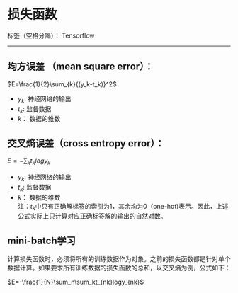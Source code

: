 ﻿# 损失函数

标签（空格分隔）： Tensorflow

---

## 均方误差  （mean square error）：
$E=\frac{1}{2}\sum_{k}{(y_k-t_k)}^2$

* $y_k$: 神经网络的输出  
* $t_k$: 监督数据  
* $k$： 数据的维数  

## 交叉熵误差（cross entropy error）：  
$E=-\sum_{k}{t_klog{y_k}}$  

* $y_k$: 神经网络的输出  
* $t_k$: 监督数据  
* $k$： 数据的维数  
注：$t_k$中只有正确解标签的索引为1，其余均为0（one-hot)表示。因此，上述公式实际上只计算对应正确标签解的输出的自然对数。  
## mini-batch学习  
计算损失函数时，必须将所有的训练数据作为对象。之前的损失函数都是针对单个数据计算。如果要求所有训练数据的损失函数的总和，以交叉熵为例，公式如下： 

$E=-\frac{1}{N}\sum_n\sum_kt_{nk}logy_{nk}$  

